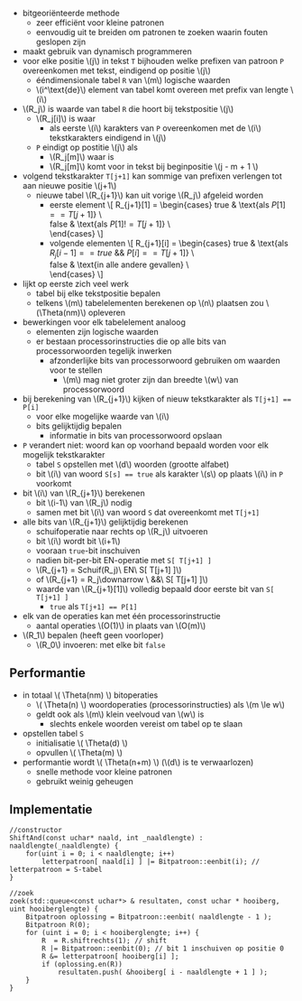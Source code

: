 
* bitgeoriënteerde methode
    * zeer efficiënt voor kleine patronen
    * eenvoudig uit te breiden om patronen te zoeken waarin fouten geslopen zijn
* maakt gebruik van dynamisch programmeren
* voor elke positie \\(j\\) in tekst `T` bijhouden welke prefixen van patroon `P` overeenkomen met tekst, eindigend op positie \\(j\\)
    * ééndimensionale tabel `R` van \\(m\\) logische waarden
    * \\(i^\text{de}\\) element van tabel komt overeen met prefix van lengte \\(i\\)
* \\(R_j\\) is waarde van tabel `R` die hoort bij tekstpositie \\(j\\)
    * \\(R_j[i]\\) is waar
        * als eerste \\(i\\) karakters van `P` overeenkomen met de \\(i\\) tekstkarakters eindigend in \\(j\\)
    * `P` eindigt op postitie \\(j\\) als 
        * \\(R_j[m]\\) waar is
        * \\(R_j[m]\\) komt voor in tekst bij beginpositie \\(j - m + 1 \\)
* volgend tekstkarakter `T[j+1]` kan sommige van prefixen verlengen tot aan nieuwe positie \\(j+1\\)
    * nieuwe tabel \\(R_{j+1}\\) kan uit vorige \\(R_j\\) afgeleid worden
        * eerste element
            \\[
                R_{j+1}[1] = 
                    \begin{cases}
                        true  & \text{als $P[1] == T[j+1]$} \\\
                        false & \text{als $P[1] != T[j+1]$}  \\\
                    \end{cases}
            \\]
        * volgende elementen
            \\[
                R_{j+1}[i] = 
                    \begin{cases}
                        true  & \text{als $R_j[i-1] == true$ && $P[i] == T[j+1]$} \\\
                        false & \text{in alle andere gevallen}  \\\
                    \end{cases}
            \\]
* lijkt op eerste zich veel werk
    * tabel bij elke tekstpositie bepalen
    * telkens \\(m\\) tabelelementen berekenen op \\(n\\) plaatsen zou \\(\Theta(nm)\\) opleveren
* bewerkingen voor elk tabelelement analoog
    * elementen zijn logische waarden
    * er bestaan processorinstructies die op alle bits van processorwoorden tegelijk inwerken
        * afzonderlijke bits van processorwoord gebruiken om waarden voor te stellen
            * \\(m\\) mag niet groter zijn dan breedte \\(w\\) van processorwoord
* bij berekening van \\(R_{j+1}\\) kijken of nieuw tekstkarakter als `T[j+1] == P[i]`
    * voor elke mogelijke waarde van \\(i\\)
    * bits gelijktijdig bepalen
        * informatie in bits van processorwoord opslaan
* `P` verandert niet: woord kan op voorhand bepaald worden voor elk mogelijk tekstkarakter
    * tabel `S` opstellen met \\(d\\) woorden (grootte alfabet)
    * bit \\(i\\) van woord `S[s] == true` als karakter \\(s\\) op plaats \\(i\\) in `P` voorkomt 
* bit \\(i\\) van \\(R_{j+1}\\) berekenen
    * bit \\(i-1\\) van \\(R_j\\) nodig
    * samen met bit \\(i\\) van woord `S` dat overeenkomt met `T[j+1]`
* alle bits van \\(R_{j+1}\\) gelijktijdig berekenen
    * schuifoperatie naar rechts op \\(R_j\\) uitvoeren
    * bit \\(i\\) wordt bit \\(i+1\\)
    * vooraan `true`-bit inschuiven
    * nadien bit-per-bit EN-operatie met `S[ T[j+1] ]`
    * \\(R_{j+1} = Schuif(R_j)\ EN\ S[ T[j+1] ]\\)
    * of \\(R_{j+1} = R_j\downarrow \ \&\&\ S[ T[j+1] ]\\)
    * waarde van \\(R_{j+1}[1]\\) volledig bepaald door eerste bit van `S[ T[j+1] ]`
        * `true` als `T[j+1] == P[1]` 
* elk van de operaties kan met één processorinstructie
    * aantal operaties \\(O(1)\\) in plaats van \\(O(m)\\)
* \\(R_1\\) bepalen (heeft geen voorloper)
    * \\(R_0\\) invoeren: met elke bit `false`

## Performantie

* in totaal \\( \Theta(nm) \\) bitoperaties
    * \\( \Theta(n) \\) woordoperaties (processorinstructies) als \\(m \le w\\)
    * geldt ook als \\(m\\) klein veelvoud van \\(w\\) is
        * slechts enkele woorden vereist om tabel op te slaan
* opstellen tabel `S`
    * initialisatie \\( \Theta(d) \\)
    * opvullen \\( \Theta(m) \\)
* performantie wordt \\( \Theta(n+m) \\) (\\(d\\) is te verwaarlozen) 
    * snelle methode voor kleine patronen
    * gebruikt weinig geheugen

## Implementatie

```
//constructor
ShiftAnd(const uchar* naald, int _naaldlengte) : naaldlengte(_naaldlengte) {
    for(uint i = 0; i < naaldlengte; i++)
        letterpatroon[ naald[i] ] |= Bitpatroon::eenbit(i); // letterpatroon = S-tabel
}

//zoek
zoek(std::queue<const uchar*> & resultaten, const uchar * hooiberg, uint hooiberglengte) {
    Bitpatroon oplossing = Bitpatroon::eenbit( naaldlengte - 1 );
    Bitpatroon R(0);
    for (uint i = 0; i < hooiberglengte; i++) {
        R  = R.shiftrechts(1); // shift
        R |= Bitpatroon::eenbit(0); // bit 1 inschuiven op positie 0
        R &= letterpatroon[ hooiberg[i] ];
        if (oplossing.en(R))
            resultaten.push( &hooiberg[ i - naaldlengte + 1 ] );
    }
}
```
